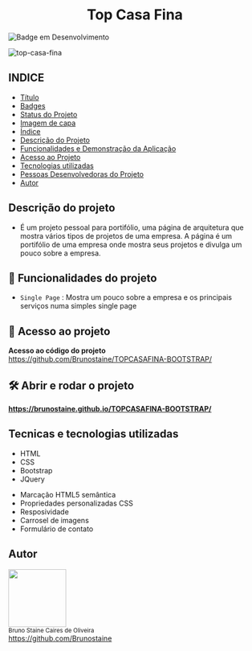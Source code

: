 <h1 align="center"> Top Casa Fina </h1>

![Badge em Desenvolvimento](http://img.shields.io/static/v1?label=STATUS&message=FINALIZADO&color=GREEN&style=for-the-badge)
  
![top-casa-fina](https://user-images.githubusercontent.com/87622645/157796873-5f85e745-76aa-4add-8330-b522166f241a.png)


## INDICE

* [Título](#titulo)
* [Badges](#badges)
* [Status do Projeto](#status-do-Projeto)
* [Imagem de capa](#Imagem-de-capa)
* [Índice](#índice)
* [Descrição do Projeto](#descrição-do-projeto)
* [Funcionalidades e Demonstração da Aplicação](#funcionalidades-e-demonstração-da-aplicação)
* [Acesso ao Projeto](#acesso-ao-projeto)
* [Tecnologias utilizadas](#tecnologias-utilizadas)
* [Pessoas Desenvolvedoras do Projeto](#pessoas-desenvolvedoras)
* [Autor](#Autor)


## Descrição do projeto

- É um projeto pessoal para portifólio, uma página de arquitetura que mostra vários tipos de projetos de uma empresa. A página é um portifólio de uma empresa onde mostra seus projetos e divulga um pouco sobre a empresa.

## :hammer: Funcionalidades do projeto

- `Single Page` : Mostra um pouco sobre a empresa e os principais serviços numa simples single page

## 📁 Acesso ao projeto

**Acesso ao código do projeto**<br>
https://github.com/Brunostaine/TOPCASAFINA-BOOTSTRAP/


## 🛠️ Abrir e rodar o projeto

**https://brunostaine.github.io/TOPCASAFINA-BOOTSTRAP/**

## Tecnicas e tecnologias utilizadas

* HTML
* CSS
* Bootstrap
* JQuery

- Marcação HTML5 semântica
- Propriedades personalizadas CSS
- Resposividade
- Carrosel de imagens
- Formulário de contato

## Autor

<img src="https://user-images.githubusercontent.com/87622645/157755137-8d22a951-d323-4c33-814e-c0351ebefafe.png" width=115><br>
<sub>Bruno Staine Caires de Oliveira</sub><br>
https://github.com/Brunostaine 
